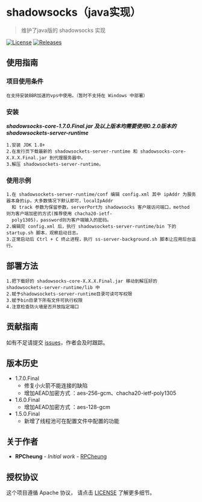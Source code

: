 # shadowsocks（java实现）

> 维护了java版的 shadowsocks 实现

[![License](https://img.shields.io/badge/License-Apache%202.0-blue.svg)](https://opensource.org/licenses/Apache-2.0)
[![Releases](https://img.shields.io/github/downloads/RPCheung/shadowsockets-core/total.svg)](https://github.com/RPCheung/shadowsockets-core/releases)

## 使用指南

### 项目使用条件

```
在支持安装BBR加速的vps中使用。（暂时不支持在 Windows 中部署）
```

### 安装

***shadowsocks-core-1.7.0.Final.jar 及以上版本均需要使用0.2.0版本的 shadowsockets-server-runtime***

```
1.安装 JDK 1.8+
2.在发行页下载最新的 shadowsockets-server-runtime 和 shadowsocks-core-X.X.X.Final.jar 到代理服务器中。
3.解压 shadowsockets-server-runtime。
```

### 使用示例

```
1.在 shadowsockets-server-runtime/conf 编辑 config.xml 其中 ipAddr 为服务器本身的ip，大多数情况下默认即可，localIpAddr 
  和 track 参数为保留参数，serverPort为 shadowsocks 客户端访问端口，method 则为客户端加密的方式(推荐使用 chacha20-ietf-
  poly1305)，password则为客户端输入的密码。
2.编辑完 config.xml 后，执行 shadowsockets-server-runtime/bin 下的 startup.sh 脚本，观察启动日志。
3.正常启动后 Ctrl + C 终止进程，执行 ss-server-background.sh 脚本让应用后台运行。
```

## 部署方法

```
1.把下载好的 shadowsocks-core-X.X.X.Final.jar 移动到解压好的 shadowsockets-server-runtime/lib 中
2.赋予shadowsockets-server-runtime目录可读可写权限
3.赋予bin目录下所有文件可执行权限
4.注意检查防火墙是否开放指定端口
```

## 贡献指南

如有不足请提交 [issues](https://github.com/RPCheung/shadowsockets-core/issues/new)，作者会及时跟踪。

## 版本历史

* 1.7.0.Final
    * 修复小火箭不能连接的缺陷
    * 增加AEAD加密方式 ：aes-256-gcm、chacha20-ietf-poly1305
* 1.6.0.Final
    * 增加AEAD加密方式 ：aes-128-gcm
* 1.5.0.Final
    * 新增了线程池可在配置文件中配置的功能

## 关于作者

* **RPCheung** - *Initial work* - [RPCheung](https://github.com/RPCheung)

## 授权协议

这个项目遵循 Apache 协议， 请点击 [LICENSE](https://github.com/RPCheung/shadowsockets-core/blob/master/LICENSE) 了解更多细节。